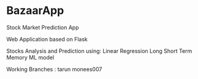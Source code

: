# BazaarApp
Stock Market Prediction App

Web Application based on Flask

Stocks Analysis and Prediction using:
Linear Regression
Long Short Term Memory ML model

Working Branches :
tarun
monees007
